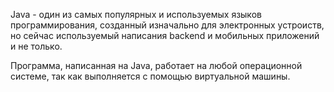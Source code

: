 Java - один из самых популярных и используемых языков программирования, созданный изначально для электронных устроиств, но сейчас используемый написания backend и мобильных приложений и не только.

Программа, написанная на Java, работает на любой операционной системе, так как выполняется с помощью виртуальной машины.